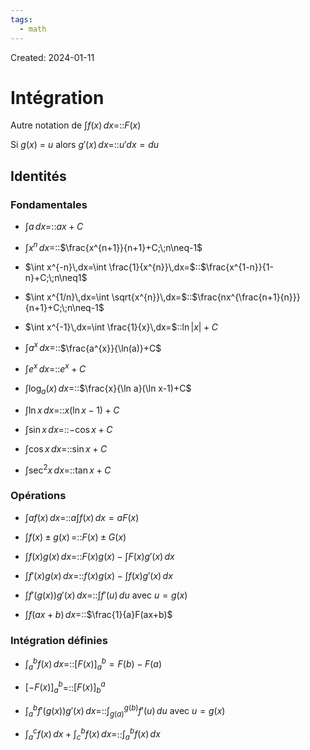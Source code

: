 ```yaml
---
tags:
  - math
---
```

Created: 2024-01-11

# Intégration
Autre notation de $\int f(x)\,dx$=::$F(x)$
<!--SR:!2024-04-08,33,230-->
Si $g(x)$ = $u$ alors $g'(x)\,dx$=::$u'dx=du$
<!--SR:!2024-05-09,65,227-->
## Identités
### Fondamentales
- $\int a\,dx=$::$ax+C$
<!--SR:!2024-05-24,79,250-->
- $\int x^{n}\,dx=$::$\frac{x^{n+1}}{n+1}+C;\;n\neq-1$
<!--SR:!2024-07-11,108,250-->
- $\int x^{-n}\,dx=\int \frac{1}{x^{n}}\,dx=$::$\frac{x^{1-n}}{1-n}+C;\;n\neq1$
<!--SR:!2024-04-26,25,230-->
- $\int x^{1/n}\,dx=\int \sqrt{x^{n}}\,dx=$::$\frac{nx^{\frac{n+1}{n}}}{n+1}+C;\;n\neq-1$
<!--SR:!2024-04-12,20,190-->
- $\int x^{-1}\,dx=\int \frac{1}{x}\,dx=$::$\ln|x|+C$
<!--SR:!2024-06-16,73,210-->
- $\int a^{x}\,dx=$::$\frac{a^{x}}{\ln(a)}+C$
<!--SR:!2024-04-10,13,130-->
- $\int e^{x}\,dx=$::$e^{x}+C$
<!--SR:!2024-07-10,109,250-->
- $\int \log_{a}(x)\,dx=$::$\frac{x}{\ln a}(\ln x-1)+C$
<!--SR:!2024-04-19,16,130-->
- $\int \ln x\,dx=$::$x(\ln x -1)+C$
<!--SR:!2024-04-12,8,170-->
- $\int \sin x\,dx=$::$-\cos x +C$
<!--SR:!2024-04-14,40,230-->
- $\int \cos x\,dx=$::$\sin x +C$
<!--SR:!2024-04-12,38,230-->
- $\int \sec^{2} x\,dx=$::$\tan x +C$
<!--SR:!2024-06-22,97,250-->

### Opérations
- $\int af(x)\,dx=$::$a\int f(x)\,dx=aF(x)$
<!--SR:!2024-07-29,119,250-->
- $\int f(x)\pm g(x)\,=$::$F(x)\pm G(x)$
<!--SR:!2024-06-14,92,250-->
- $\int f(x)g(x)\,dx=$::$F(x)g(x)-\int F(x)g'(x)\,dx$
<!--SR:!2024-04-29,67,250-->
- $\int f'(x)g(x)\,dx=$::$f(x)g(x)-\int f(x)g'(x)\,dx$
<!--SR:!2024-05-18,60,204-->
- $\int f'(g(x))g'(x)\,dx=$::$\int f'(u)\,du$ avec $u=g(x)$
<!--SR:!2024-06-10,87,244-->
- $\int f(ax+b)\,dx=$::$\frac{1}{a}F(ax+b)$
<!--SR:!2024-05-05,62,241-->

### Intégration définies
- $\int_{a}^{b}f(x)\,dx=$::$[F(x)]_{a}^{b}=F(b)-F(a)$
<!--SR:!2024-05-11,67,243-->
- $[-F(x)]_{a}^{b}$=::$[F(x)]_{b}^{a}$
<!--SR:!2024-04-22,55,243-->
- $\int_{a}^{b}f'(g(x))g'(x)\,dx=$::$\int_{g(a)}^{g(b)}f'(u)\,du$ avec $u=g(x)$
<!--SR:!2024-06-05,84,243-->
- $\int_{a}^{c}f(x)\,dx+\int_{c}^{b}f(x)\,dx=$::$\int_{a}^{b}f(x)\,dx$
<!--SR:!2024-05-30,79,243-->



